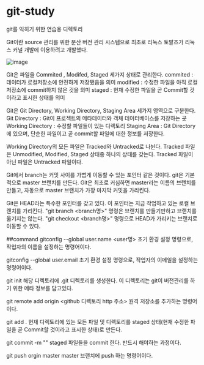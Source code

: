 # git-study
git를 익히기 위한 연습용 디렉토리

Git이란 source 관리를 위한 분산 버전 관리 시스템으로 최초로 리눅스 토발즈가 리눅스 커널 개발에 이용하려고 개발했다.

![image](https://user-images.githubusercontent.com/79975172/124390198-6ef4d680-dd25-11eb-8470-5f9a2ad056b3.png)

Git은 파일을 Commited , Modifed, Staged 세가지 상태로 관리한다.
commited : 데이터가 로컬저장소에 안전하게 저장됐음을 의미
modified : 수정한 파일을 아직 로컬 저장소에 commit하지 않은 것을 의미
staged : 현재 수정한 파일을 곧 Commit할 것이라고 표시한 상태를 의미

Git은 Git Directory, Working Directory, Staging Area 세가지 영역으로 구분한다.
Git Directory : Git이 프로젝트의 메타데이터와 객체 데이터베이스를 저장하는 곳
Working Directory : 수정할 파일들이 있는 디렉토리
Staging Area : Git Directory 에 있으며, 단순한 파일이고 곧 commit할 파일에 대한 정보를 저장한다.

Working Directory의 모든 파일은 Tracked와 Untracked로 나뉜다.
Tracked 파일은 Unmodified, Modified, Staged 상태중 하나의 상태를 갖는다.
Tracked 파일이 아닌 파일은 Untracked 파일이다.

Git에서 branch는 커밋 사이를 가볍게 이동할 수 있는 포인터 같은 것이다. 
git은 기본적으로 master 브랜치를 만든다. Git은 최초로 커심하면 master라는 이름의 브랜치를 만들고, 자동으로 master 브랜치가 가장 마지막 커밋을 가리킨다.

Git은 HEAD라는 특수한 포인터를 갖고 있다. 이 포인터는 지금 작업하고 있는 로컬 브랜치를 가리킨다. "git branch <branch명>" 명령은 브랜치를 만들기만하고 브랜치를 옮기지는 않는다.
"git checkout <branch명>" 명령으로 HEAD가 가리키는 브랜치로 이동할 수 있다.

##command
gitconfig --global user.name <user명>
초기 환경 설정 명령으로, 작업자의 이름을 설정하는 명령어이다.

gitconfig --global user.email <email> 
초기 환경 설정 명령으로, 작업자의 이메일을 설정하는 명령어이다.

git init
해당 디렉토리에 .git 디렉토리를 생성한다. 이 디렉토리는 git이 버전관리를 하기 위한 메타 정보를 담고있다.

git remote add origin <github 디렉토리 http 주소> 
원격 저장소를 추가하는 명령어이다.
  
git add .
현재 디렉토리에 있는 모든 파일 및 디렉토리를 staged 상태(현재 수정한 파일을 곧 Commit할 것이라고 표시한 상태)로 만든다. 

git commit -m "<message>"
staged 파일들을 commit 한다. 반드시 해야하는 과정이다.
  
git push orgin master
master 브랜치에 push 하는 명령어이다.
